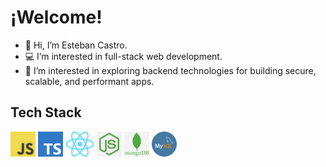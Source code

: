# ¡Welcome!

* 👋 Hi, I’m Esteban Castro.
* 💻 I’m interested in full-stack web development.
* 🌱 I’m interested in exploring backend technologies for building secure, scalable, and performant apps.

## Tech Stack

![javascript](./img/javascript.png) ![typescript](./img/typescript.png) ![react](./img/react.png) ![nodejs](./img/node.png) ![mongo](./img/mongo.png) ![mysql](./img/mysql.png)
